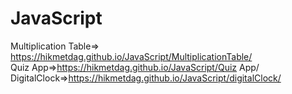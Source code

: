 # JavaScript
Multiplication Table=> https://hikmetdag.github.io/JavaScript/MultiplicationTable/ <br />
Quiz App=>https://hikmetdag.github.io/JavaScript/Quiz App/  <br />
DigitalClock=>https://hikmetdag.github.io/JavaScript/digitalClock/ <br />
